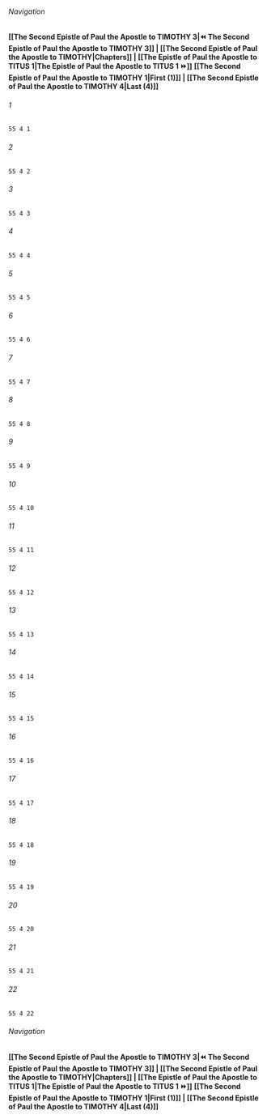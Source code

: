
###### Navigation
**[[The Second Epistle of Paul the Apostle to TIMOTHY 3|⏪ The Second Epistle of Paul the Apostle to TIMOTHY 3]] | [[The Second Epistle of Paul the Apostle to TIMOTHY|Chapters]] | [[The Epistle of Paul the Apostle to TITUS 1|The Epistle of Paul the Apostle to TITUS 1 ⏩]]**
**[[The Second Epistle of Paul the Apostle to TIMOTHY 1|First (1)]] | [[The Second Epistle of Paul the Apostle to TIMOTHY 4|Last (4)]]**

###### 1
``` verse
55 4 1 
```
###### 2
``` verse
55 4 2 
```
###### 3
``` verse
55 4 3 
```
###### 4
``` verse
55 4 4 
```
###### 5
``` verse
55 4 5 
```
###### 6
``` verse
55 4 6 
```
###### 7
``` verse
55 4 7 
```
###### 8
``` verse
55 4 8 
```
###### 9
``` verse
55 4 9 
```
###### 10
``` verse
55 4 10 
```
###### 11
``` verse
55 4 11 
```
###### 12
``` verse
55 4 12 
```
###### 13
``` verse
55 4 13 
```
###### 14
``` verse
55 4 14 
```
###### 15
``` verse
55 4 15 
```
###### 16
``` verse
55 4 16 
```
###### 17
``` verse
55 4 17 
```
###### 18
``` verse
55 4 18 
```
###### 19
``` verse
55 4 19 
```
###### 20
``` verse
55 4 20 
```
###### 21
``` verse
55 4 21 
```
###### 22
``` verse
55 4 22 
```

###### Navigation
**[[The Second Epistle of Paul the Apostle to TIMOTHY 3|⏪ The Second Epistle of Paul the Apostle to TIMOTHY 3]] | [[The Second Epistle of Paul the Apostle to TIMOTHY|Chapters]] | [[The Epistle of Paul the Apostle to TITUS 1|The Epistle of Paul the Apostle to TITUS 1 ⏩]]**
**[[The Second Epistle of Paul the Apostle to TIMOTHY 1|First (1)]] | [[The Second Epistle of Paul the Apostle to TIMOTHY 4|Last (4)]]**

